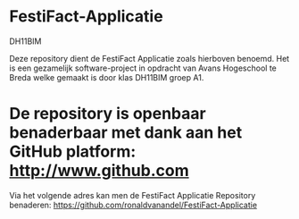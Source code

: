 # FestiFact-Applicatie
DH11BIM

Deze repository dient de FestiFact Applicatie zoals hierboven benoemd. 
Het is een gezamelijk software-project in opdracht van Avans Hogeschool te Breda welke gemaakt is door klas DH11BIM groep A1.

# De repository is openbaar benaderbaar met dank aan het GitHub platform: http://www.github.com 
Via het volgende adres kan men de FestiFact Applicatie Repository benaderen: https://github.com/ronaldvanandel/FestiFact-Applicatie   
